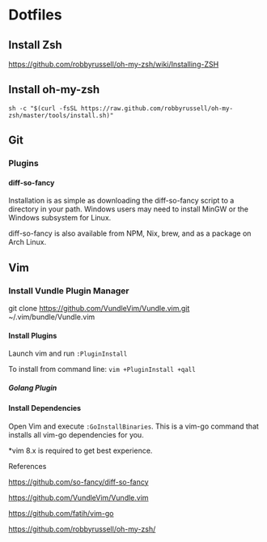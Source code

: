 # Dotfiles

## Install Zsh

https://github.com/robbyrussell/oh-my-zsh/wiki/Installing-ZSH

## Install oh-my-zsh

`sh -c "$(curl -fsSL https://raw.github.com/robbyrussell/oh-my-zsh/master/tools/install.sh)"`

## Git

### Plugins

#### diff-so-fancy

Installation is as simple as downloading the diff-so-fancy script to a directory in your path. Windows users may need to install MinGW or the Windows subsystem for Linux.

diff-so-fancy is also available from NPM, Nix, brew, and as a package on Arch Linux.

## Vim

### Install Vundle Plugin Manager

git clone https://github.com/VundleVim/Vundle.vim.git ~/.vim/bundle/Vundle.vim

#### Install Plugins

Launch vim and run `:PluginInstall`

To install from command line: `vim +PluginInstall +qall`

##### Golang Plugin

#### Install Dependencies

Open Vim and execute `:GoInstallBinaries`. This is a vim-go command that installs all vim-go dependencies for you.

*vim 8.x is required to get best experience.

References

https://github.com/so-fancy/diff-so-fancy

https://github.com/VundleVim/Vundle.vim

https://github.com/fatih/vim-go

https://github.com/robbyrussell/oh-my-zsh/
